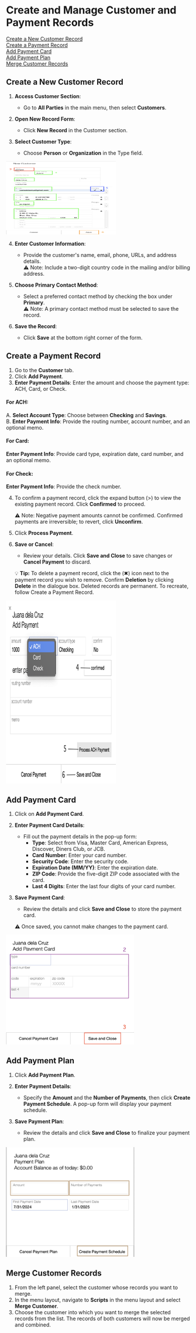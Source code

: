 
# Create and Manage Customer and Payment Records

[Create a New Customer Record](#create-a-new-customer-record) <br>
[Create a Payment Record](#create-a-payment-record) <br>
[Add Payment Card](#add-payment-card) <br>
[Add Payment Plan](#add-payment-plan) <br>
[Merge Customer Records](#merge-customer-records) <br>
## Create a New Customer Record

1. **Access Customer Section**:
    
    - Go to **All Parties** in the main menu, then select **Customers**.
2. **Open New Record Form**:
    
    - Click **New Record** in the Customer section.
3. **Select Customer Type**:
    
    - Choose **Person** or **Organization** in the Type field. 

<img src="https://github.com/Fx-Professional-Services/HorizonDocs/blob/staging/Horizon%20User%20Guide/00%20Assets/13_create_a_new_customer_record.png" width="300" height="200">

4. **Enter Customer Information**:
    
    - Provide the customer's name, email, phone, URLs, and address details. <br>
		⚠️ Note: Include a two-digit country code in the mailing and/or billing address.
5. **Choose Primary Contact Method**:
    
    - Select a preferred contact method by checking the box under **Primary**. <br>
     ⚠️ Note: A primary contact method must be selected to save the record.
6. **Save the Record**:
    
    - Click **Save** at the bottom right corner of the form.

## Create a Payment Record

1. Go to the **Customer** tab.
2. Click **Add Payment**.
3. **Enter Payment Details**: Enter the amount and choose the payment type: ACH, Card, or Check.

#### For ACH:

A. **Select Account Type**: Choose between **Checking** and **Savings**. <br>
B. **Enter Payment Info**: Provide the routing number, account number, and an optional memo. <br>
#### For Card:

**Enter Payment Info**: Provide card type, expiration date, card number, and an optional memo. <br>
#### For Check:

**Enter Payment Info**: Provide the check number. <br>

4. To confirm a payment record, click the expand button (>) to view the existing payment record. Click **Confirmed** to proceed.

	⚠️ Note: Negative payment amounts cannot be confirmed. Confirmed payments are irreversible; to revert, click **Unconfirm**.

5.  Click **Process Payment**.

6. **Save or Cancel**:
    
    - Review your details. Click **Save and Close** to save changes or **Cancel Payment** to discard.

	💡 **Tip:** To delete a payment record, click the (✖︎) icon next to the payment record you wish to remove. Confirm **Deletion** by clicking **Delete** in the dialogue box. Deleted records are permanent. To recreate, follow Create a Payment Record.

<img src="https://github.com/Fx-Professional-Services/HorizonDocs/blob/staging/Horizon%20User%20Guide/00%20Assets/14_confirm_process_save_add_payment.png" width="300" height="500">

## Add Payment Card

1. Click on **Add Payment Card**.
2. **Enter Payment Card Details**:
    - Fill out the payment details in the pop-up form:
        - **Type**: Select from Visa, Master Card, American Express, Discover, Diners Club, or JCB.
        - **Card Number**: Enter your card number.
        - **Security Code**: Enter the security code.
        - **Expiration Date (MM/YY)**: Enter the expiration date.
        - **ZIP Code**: Provide the five-digit ZIP code associated with the card.
        - **Last 4 Digits**: Enter the last four digits of your card number.
3. **Save Payment Card**:
    
    - Review the details and click **Save and Close** to store the payment card.

	⚠️ Once saved, you cannot make changes to the payment card.

<img src="https://github.com/Fx-Professional-Services/HorizonDocs/blob/staging/Horizon%20User%20Guide/00%20Assets/15_add_payment_card.png" width="350" height="300">

## Add Payment Plan

1. Click **Add Payment Plan**. <br>
2. **Enter Payment Details**:
    
    - Specify the **Amount** and the **Number of Payments**, then click **Create Payment Schedule**. A pop-up form will display your payment schedule. <br>
3. **Save Payment Plan**:
    
    - Review the details and click **Save and Close** to finalize your payment plan.

<img src="https://github.com/Fx-Professional-Services/HorizonDocs/blob/staging/Horizon%20User%20Guide/00%20Assets/16_add_payment_plan.png" width="350" height="300">

## Merge Customer Records

1. From the left panel, select the customer whose records you want to merge.
2. In the menu layout, navigate to **Scripts** in the menu layout and select **Merge Customer**.
3. Choose the customer into which you want to merge the selected records from the list. The records of both customers will now be merged and combined.
